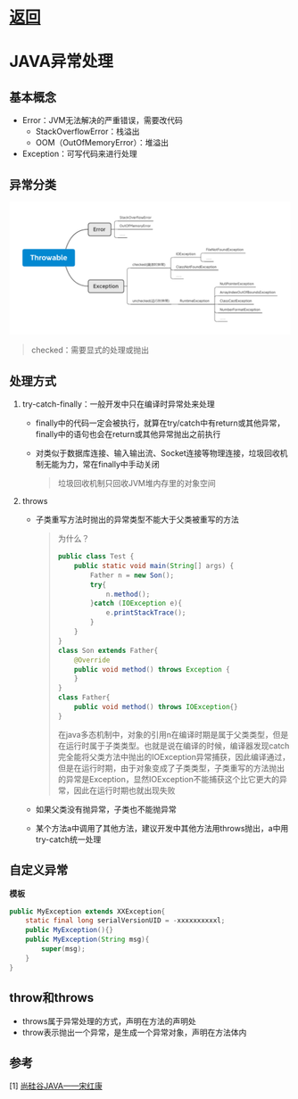 # [返回](/)

# JAVA异常处理

## 基本概念

- Error：JVM无法解决的严重错误，需要改代码
  - StackOverflowError：栈溢出
  - OOM（OutOfMemoryError）：堆溢出
- Exception：可写代码来进行处理

## 异常分类

![异常](imgs\异常.png)

> checked：需要显式的处理或抛出

## 处理方式

1. try-catch-finally：一般开发中只在编译时异常处来处理

   - finally中的代码一定会被执行，就算在try/catch中有return或其他异常，finally中的语句也会在return或其他异常抛出之前执行

   - 对类似于数据库连接、输入输出流、Socket连接等物理连接，垃圾回收机制无能为力，常在finally中手动关闭

     > 垃圾回收机制只回收JVM堆内存里的对象空间

2. throws

   - 子类重写方法时抛出的异常类型不能大于父类被重写的方法

     > 为什么？
     >
     > ```java
     > public class Test {
     >     public static void main(String[] args) {
     >         Father n = new Son();
     >         try{
     >             n.method();
     >         }catch (IOException e){
     >             e.printStackTrace();
     >         }
     >     }
     > }
     > class Son extends Father{
     >     @Override
     >     public void method() throws Exception {
     >     }
     > }
     > class Father{
     >     public void method() throws IOException{}
     > }
     > ```
     >
     > 在java多态机制中，对象的引用n在编译时期是属于父类类型，但是在运行时属于子类类型。也就是说在编译的时候，编译器发现catch完全能将父类方法中抛出的IOException异常捕获，因此编译通过，但是在运行时期，由于对象变成了子类类型，子类重写的方法抛出的异常是Exception，显然IOException不能捕获这个比它更大的异常，因此在运行时期也就出现失败

   - 如果父类没有抛异常，子类也不能抛异常

   - 某个方法a中调用了其他方法，建议开发中其他方法用throws抛出，a中用try-catch统一处理

## 自定义异常

**模板**

```java
public MyException extends XXException{
    static final long serialVersionUID = -xxxxxxxxxxl;
    public MyException(){}
    public MyException(String msg){
        super(msg);
    }
}
```

## throw和throws

- throws属于异常处理的方式，声明在方法的声明处
- throw表示抛出一个异常，是生成一个异常对象，声明在方法体内

## 参考

[1] [尚硅谷JAVA——宋红康](https://www.bilibili.com/video/BV1Kb411W75N)